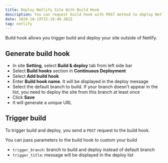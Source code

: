 ```yaml
---
title: Deploy Netlify Site With Build Hook
description: You can request build hook with POST method to deploy Netlify site
date: 2020-10-19T15:19:49.301Z
tag: netlify
---
```

Build hook allows you trigger build and deploy your site outside of Netlify.

## Generate build hook

* In site **Setting**, select **Build & deploy** tab from left side bar
* Select **Build hooks** section in **Continuous Deployment**
* Select **Add build hook**
* Enter **Build hook name**. It will be displayed in the deploy message
* Select the default branch to build. If your branch doesn't appear in the list, you need to deploy the site from this branch at least once
* Click **Save**
* It will generate a unique URL 

## Trigger build

To trigger build and deploy, you send a `POST` request to the build hook.

You can pass parameters to the build hook to custom your build

* `trigger_branch`: branch to build and deploy instead of default branch
* `trigger_title`: message will be displayed in the deploy list